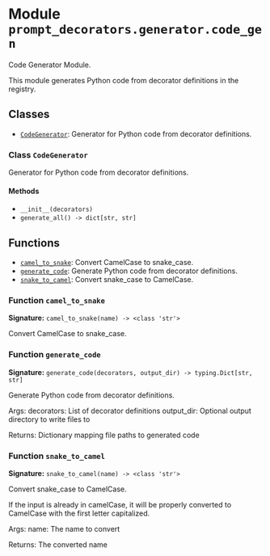 # Module `prompt_decorators.generator.code_gen`

Code Generator Module.

This module generates Python code from decorator definitions in the registry.

## Classes

- [`CodeGenerator`](#class-codegenerator): Generator for Python code from decorator definitions.

### Class `CodeGenerator`

Generator for Python code from decorator definitions.

#### Methods

- `__init__(decorators)`
- `generate_all() -> dict[str, str]`

## Functions

- [`camel_to_snake`](#function-camel_to_snake): Convert CamelCase to snake_case.
- [`generate_code`](#function-generate_code): Generate Python code from decorator definitions.
- [`snake_to_camel`](#function-snake_to_camel): Convert snake_case to CamelCase.

### Function `camel_to_snake`

**Signature:** `camel_to_snake(name) -> <class 'str'>`

Convert CamelCase to snake_case.

### Function `generate_code`

**Signature:** `generate_code(decorators, output_dir) -> typing.Dict[str, str]`

Generate Python code from decorator definitions.

Args:
    decorators: List of decorator definitions
    output_dir: Optional output directory to write files to

Returns:
    Dictionary mapping file paths to generated code

### Function `snake_to_camel`

**Signature:** `snake_to_camel(name) -> <class 'str'>`

Convert snake_case to CamelCase.

If the input is already in camelCase, it will be properly converted to CamelCase
with the first letter capitalized.

Args:
    name: The name to convert

Returns:
    The converted name
